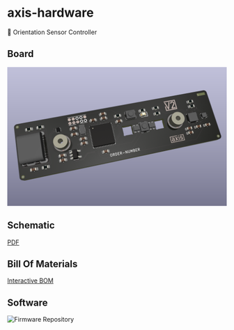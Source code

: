 # axis-hardware

🧭 Orientation Sensor Controller

## Board

![board](axis-board.png?raw=true)

## Schematic

[PDF](axis-schematic.pdf)

## Bill Of Materials

[Interactive BOM](https://htmlpreview.github.io/?https://github.com/versioduo/axis-hardware/main/axis-bom.html)

## Software

![Firmware Repository](https://github.com/versioduo/axis)
